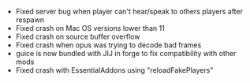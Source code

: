 - Fixed server bug when player can't hear/speak to others players after respawn
- Fixed crash on Mac OS versions lower than 11
- Fixed crash on source buffer overflow
- Fixed crash when opus was trying to decode bad frames
- guice is now bundled with JIJ in forge to fix compatibility with other mods
- Fixed crash with EssentialAddons using "reloadFakePlayers"
